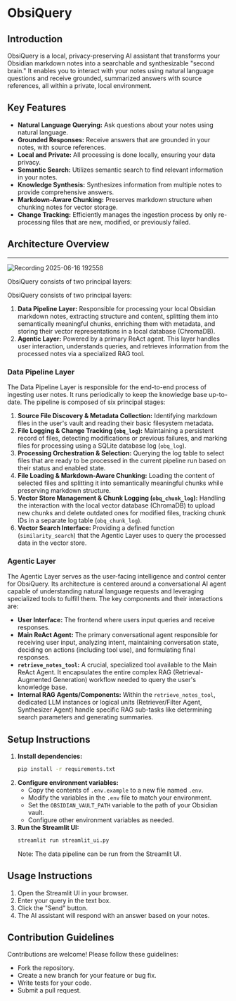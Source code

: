 # ObsiQuery

## Introduction

ObsiQuery is a local, privacy-preserving AI assistant that transforms your Obsidian markdown notes into a searchable and synthesizable "second brain." It enables you to interact with your notes using natural language questions and receive grounded, summarized answers with source references, all within a private, local environment.

## Key Features

*   **Natural Language Querying:** Ask questions about your notes using natural language.
*   **Grounded Responses:** Receive answers that are grounded in your notes, with source references.
*   **Local and Private:** All processing is done locally, ensuring your data privacy.
*   **Semantic Search:** Utilizes semantic search to find relevant information in your notes.
*   **Knowledge Synthesis:** Synthesizes information from multiple notes to provide comprehensive answers.
*   **Markdown-Aware Chunking:** Preserves markdown structure when chunking notes for vector storage.
*   **Change Tracking:** Efficiently manages the ingestion process by only re-processing files that are new, modified, or previously failed.

## Architecture Overview
---
![Recording 2025-06-16 192558](https://github.com/user-attachments/assets/2cedf3df-c5b4-453e-9d06-7c18015ffadf)

ObsiQuery consists of two principal layers:

ObsiQuery consists of two principal layers:

1.  **Data Pipeline Layer:** Responsible for processing your local Obsidian markdown notes, extracting structure and content, splitting them into semantically meaningful chunks, enriching them with metadata, and storing their vector representations in a local database (ChromaDB).
2.  **Agentic Layer:** Powered by a primary ReAct agent. This layer handles user interaction, understands queries, and retrieves information from the processed notes via a specialized RAG tool.

### Data Pipeline Layer

The Data Pipeline Layer is responsible for the end-to-end process of ingesting user notes. It runs periodically to keep the knowledge base up-to-date. The pipeline is composed of six principal stages:

1.  **Source File Discovery & Metadata Collection:** Identifying markdown files in the user's vault and reading their basic filesystem metadata.
2.  **File Logging & Change Tracking (`obq_log`):** Maintaining a persistent record of files, detecting modifications or previous failures, and marking files for processing using a SQLite database log (`obq_log`).
3.  **Processing Orchestration & Selection:** Querying the log table to select files that are ready to be processed in the current pipeline run based on their status and enabled state.
4.  **File Loading & Markdown-Aware Chunking:** Loading the content of selected files and splitting it into semantically meaningful chunks while preserving markdown structure.
5.  **Vector Store Management & Chunk Logging (`obq_chunk_log`):** Handling the interaction with the local vector database (ChromaDB) to upload new chunks and delete outdated ones for modified files, tracking chunk IDs in a separate log table (`obq_chunk_log`).
6.  **Vector Search Interface:** Providing a defined function (`similarity_search`) that the Agentic Layer uses to query the processed data in the vector store.

### Agentic Layer

The Agentic Layer serves as the user-facing intelligence and control center for ObsiQuery. Its architecture is centered around a conversational AI agent capable of understanding natural language requests and leveraging specialized tools to fulfill them. The key components and their interactions are:

*   **User Interface:** The frontend where users input queries and receive responses.
*   **Main ReAct Agent:** The primary conversational agent responsible for receiving user input, analyzing intent, maintaining conversation state, deciding on actions (including tool use), and formulating final responses.
*   **`retrieve_notes_tool`:** A crucial, specialized tool available to the Main ReAct Agent. It encapsulates the entire complex RAG (Retrieval-Augmented Generation) workflow needed to query the user's knowledge base.
*   **Internal RAG Agents/Components:** Within the `retrieve_notes_tool`, dedicated LLM instances or logical units (Retriever/Filter Agent, Synthesizer Agent) handle specific RAG sub-tasks like determining search parameters and generating summaries.

## Setup Instructions

1.  **Install dependencies:**
    ```bash
    pip install -r requirements.txt
    ```
2.  **Configure environment variables:**
    *   Copy the contents of `.env.example` to a new file named `.env`.
    *   Modify the variables in the `.env` file to match your environment.
    *   Set the `OBSIDIAN_VAULT_PATH` variable to the path of your Obsidian vault.
    *   Configure other environment variables as needed.
3.  **Run the Streamlit UI:**
    ```bash
    streamlit run streamlit_ui.py
    ```
    Note: The data pipeline can be run from the Streamlit UI.

## Usage Instructions

1.  Open the Streamlit UI in your browser.
2.  Enter your query in the text box.
3.  Click the "Send" button.
4.  The AI assistant will respond with an answer based on your notes.

## Contribution Guidelines

Contributions are welcome! Please follow these guidelines:

*   Fork the repository.
*   Create a new branch for your feature or bug fix.
*   Write tests for your code.
*   Submit a pull request.

